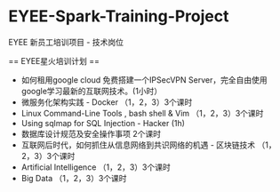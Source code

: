 # EYEE-Spark-Training-Project
EYEE 新员工培训项目 - 技术岗位

== EYEE星火培训计划 ==
* 如何租用google cloud 免费搭建一个IPSecVPN Server，完全自由使用google学习最新的互联网技术。(1小时）
* 微服务化架构实践 - Docker （1，2，3）3个课时 
* Linux Command-Line Tools , bash shell & Vim  （1，2，3）3个课时
* Using sqlmap for SQL Injection - Hacker (1h)
* 数据库设计规范及安全操作事项  2个课时
* 互联网后时代，如何抓住从信息网络到共识网络的机遇 - 区块链技术 （1，2，3）3个课时
* Artificial Intelligence （1，2，3）3个课时
* Big Data （1，2，3）3个课时
